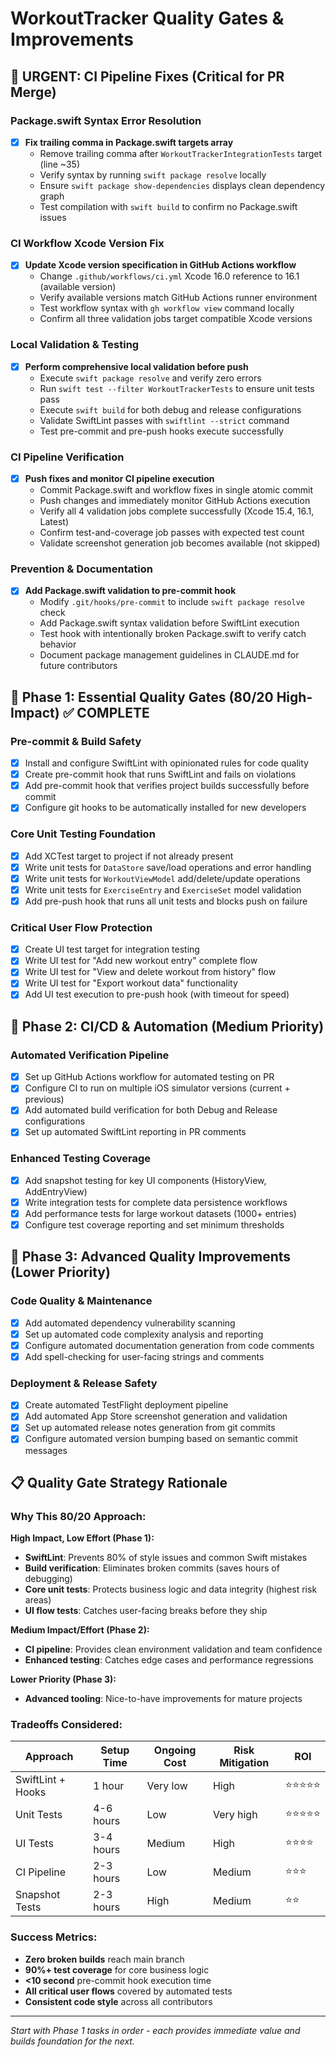 # WorkoutTracker Quality Gates & Improvements

## 🚨 URGENT: CI Pipeline Fixes (Critical for PR Merge)

### Package.swift Syntax Error Resolution
- [x] **Fix trailing comma in Package.swift targets array** 
  - Remove trailing comma after `WorkoutTrackerIntegrationTests` target (line ~35)
  - Verify syntax by running `swift package resolve` locally
  - Ensure `swift package show-dependencies` displays clean dependency graph
  - Test compilation with `swift build` to confirm no Package.swift issues

### CI Workflow Xcode Version Fix  
- [x] **Update Xcode version specification in GitHub Actions workflow**
  - Change `.github/workflows/ci.yml` Xcode 16.0 reference to 16.1 (available version)
  - Verify available versions match GitHub Actions runner environment
  - Test workflow syntax with `gh workflow view` command locally
  - Confirm all three validation jobs target compatible Xcode versions

### Local Validation & Testing
- [x] **Perform comprehensive local validation before push**
  - Execute `swift package resolve` and verify zero errors
  - Run `swift test --filter WorkoutTrackerTests` to ensure unit tests pass
  - Execute `swift build` for both debug and release configurations  
  - Validate SwiftLint passes with `swiftlint --strict` command
  - Test pre-commit and pre-push hooks execute successfully

### CI Pipeline Verification
- [x] **Push fixes and monitor CI pipeline execution**
  - Commit Package.swift and workflow fixes in single atomic commit
  - Push changes and immediately monitor GitHub Actions execution
  - Verify all 4 validation jobs complete successfully (Xcode 15.4, 16.1, Latest)  
  - Confirm test-and-coverage job passes with expected test count
  - Validate screenshot generation job becomes available (not skipped)

### Prevention & Documentation  
- [x] **Add Package.swift validation to pre-commit hook**
  - Modify `.git/hooks/pre-commit` to include `swift package resolve` check
  - Add Package.swift syntax validation before SwiftLint execution
  - Test hook with intentionally broken Package.swift to verify catch behavior
  - Document package management guidelines in CLAUDE.md for future contributors

## 🎯 Phase 1: Essential Quality Gates (80/20 High-Impact) ✅ COMPLETE

### Pre-commit & Build Safety
- [x] Install and configure SwiftLint with opinionated rules for code quality
- [x] Create pre-commit hook that runs SwiftLint and fails on violations
- [x] Add pre-commit hook that verifies project builds successfully before commit
- [x] Configure git hooks to be automatically installed for new developers

### Core Unit Testing Foundation  
- [x] Add XCTest target to project if not already present
- [x] Write unit tests for `DataStore` save/load operations and error handling
- [x] Write unit tests for `WorkoutViewModel` add/delete/update operations
- [x] Write unit tests for `ExerciseEntry` and `ExerciseSet` model validation
- [x] Add pre-push hook that runs all unit tests and blocks push on failure

### Critical User Flow Protection
- [x] Create UI test target for integration testing
- [x] Write UI test for "Add new workout entry" complete flow
- [x] Write UI test for "View and delete workout from history" flow
- [x] Write UI test for "Export workout data" functionality
- [x] Add UI test execution to pre-push hook (with timeout for speed)

## 🚀 Phase 2: CI/CD & Automation (Medium Priority)

### Automated Verification Pipeline
- [x] Set up GitHub Actions workflow for automated testing on PR
- [x] Configure CI to run on multiple iOS simulator versions (current + previous)
- [x] Add automated build verification for both Debug and Release configurations
- [x] Set up automated SwiftLint reporting in PR comments

### Enhanced Testing Coverage
- [x] Add snapshot testing for key UI components (HistoryView, AddEntryView)
- [x] Write integration tests for complete data persistence workflows
- [x] Add performance tests for large workout datasets (1000+ entries)
- [x] Configure test coverage reporting and set minimum thresholds

## 🔧 Phase 3: Advanced Quality Improvements (Lower Priority)

### Code Quality & Maintenance
- [x] Add automated dependency vulnerability scanning
- [x] Set up automated code complexity analysis and reporting
- [x] Configure automated documentation generation from code comments
- [x] Add spell-checking for user-facing strings and comments

### Deployment & Release Safety
- [x] Create automated TestFlight deployment pipeline
- [x] Add automated App Store screenshot generation and validation
- [x] Set up automated release notes generation from git commits
- [x] Configure automated version bumping based on semantic commit messages

## 📋 Quality Gate Strategy Rationale

### Why This 80/20 Approach:

**High Impact, Low Effort (Phase 1):**
- **SwiftLint**: Prevents 80% of style issues and common Swift mistakes
- **Build verification**: Eliminates broken commits (saves hours of debugging)
- **Core unit tests**: Protects business logic and data integrity (highest risk areas)
- **UI flow tests**: Catches user-facing breaks before they ship

**Medium Impact/Effort (Phase 2):**
- **CI pipeline**: Provides clean environment validation and team confidence
- **Enhanced testing**: Catches edge cases and performance regressions

**Lower Priority (Phase 3):**
- **Advanced tooling**: Nice-to-have improvements for mature projects

### Tradeoffs Considered:

| Approach | Setup Time | Ongoing Cost | Risk Mitigation | ROI |
|----------|------------|--------------|-----------------|-----|
| SwiftLint + Hooks | 1 hour | Very low | High | ⭐⭐⭐⭐⭐ |
| Unit Tests | 4-6 hours | Low | Very high | ⭐⭐⭐⭐⭐ |
| UI Tests | 3-4 hours | Medium | High | ⭐⭐⭐⭐ |
| CI Pipeline | 2-3 hours | Low | Medium | ⭐⭐⭐ |
| Snapshot Tests | 2-3 hours | High | Medium | ⭐⭐ |

### Success Metrics:
- **Zero broken builds** reach main branch
- **90%+ test coverage** for core business logic
- **<10 second** pre-commit hook execution time
- **All critical user flows** covered by automated tests
- **Consistent code style** across all contributors

---

*Start with Phase 1 tasks in order - each provides immediate value and builds foundation for the next.*
